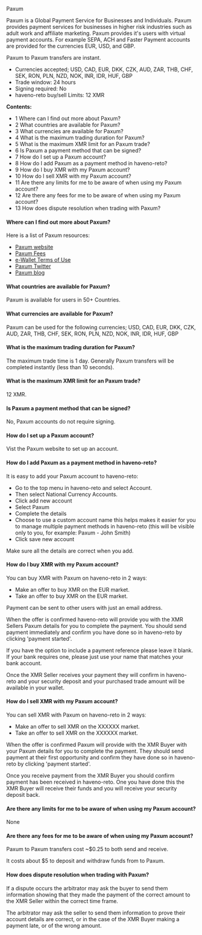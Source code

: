 Paxum

Paxum is a Global Payment Service for Businesses and Individuals. Paxum provides payment services for businesses in higher risk industries such as adult work and affiliate marketing. Paxum provides it's users with virtual payment accounts. For example SEPA, ACH and Faster Payment accounts are provided for the currencies EUR, USD, and GBP.

Paxum to Paxum transfers are instant.

- Currencies accepted; USD, CAD, EUR, DKK, CZK, AUD, ZAR, THB, CHF, SEK, RON, PLN, NZD, NOK, INR, IDR, HUF, GBP
- Trade window: 24 hours
- Signing required: No
- haveno-reto buy/sell Limits: 12 XMR

**Contents:**

- 1 Where can I find out more about Paxum?
- 2 What countries are available for Paxum?
- 3 What currencies are available for Paxum?
- 4 What is the maximum trading duration for Paxum?
- 5 What is the maximum XMR limit for an Paxum trade?
- 6 Is Paxum a payment method that can be signed?
- 7 How do I set up a Paxum account?
- 8 How do I add Paxum as a payment method in haveno-reto?
- 9 How do I buy XMR with my Paxum account?
- 10 How do I sell XMR with my Paxum account?
- 11 Are there any limits for me to be aware of when using my Paxum account?
- 12 Are there any fees for me to be aware of when using my Paxum account?
- 13 How does dispute resolution when trading with Paxum?

#### Where can I find out more about Paxum?

Here is a list of Paxum resources:

- [Paxum website](https://paxum.com/)
- [Paxum Fees](https://www.paxum.com/fees)
- [e-Wallet Terms of Use](https://paxum.com/legal/ewallet-terms-of-use)
- [Paxum Twitter](https://twitter.com/paxuminc)
- [Paxum blog](https://paxumblog.com/)

#### What countries are available for Paxum?

Paxum is available for users in 50+ Countries.

#### What currencies are available for Paxum?

Paxum can be used for the following currencies; USD, CAD, EUR, DKK, CZK, AUD, ZAR, THB, CHF, SEK, RON, PLN, NZD, NOK, INR, IDR, HUF, GBP

#### What is the maximum trading duration for Paxum?

The maximum trade time is 1 day. Generally Paxum transfers will be completed instantly (less than 10 seconds).

#### What is the maximum XMR limit for an Paxum trade?

12 XMR.

#### Is Paxum a payment method that can be signed?

No, Paxum accounts do not require signing.

#### How do I set up a Paxum account?

Vist the Paxum website to set up an account.

#### How do I add Paxum as a payment method in haveno-reto?

It is easy to add your Paxum account to haveno-reto:
- Go to the top menu in haveno-reto and select Account.
- Then select National Currency Accounts.
- Click add new account
- Select Paxum
- Complete the details
- Choose to use a custom account name this helps makes it easier for you to manage multiple payment methods in haveno-reto (this will be visible only to you, for example: Paxum - John Smith)
- Click save new account

Make sure all the details are correct when you add.

#### How do I buy XMR with my Paxum account?

You can buy XMR with Paxum on haveno-reto in 2 waysː
- Make an offer to buy XMR on the EUR market.
- Take an offer to buy XMR on the EUR market.

Payment can be sent to other users with just an email address.

When the offer is confirmed haveno-reto will provide you with the XMR Sellers Paxum details for you to complete the payment. You should send payment immediately and confirm you have done so in haveno-reto by clicking 'payment started'.

If you have the option to include a payment reference please leave it blank. If your bank requires one, please just use your name that matches your bank account.

Once the XMR Seller receives your payment they will confirm in haveno-reto and your security deposit and your purchased trade amount will be available in your wallet.

#### How do I sell XMR with my Paxum account?

You can sell XMR with Paxum on haveno-reto in 2 waysː
- Make an offer to sell XMR on the XXXXXX market.
- Take an offer to sell XMR on the XXXXXX market.

When the offer is confirmed Paxum will provide with the XMR Buyer with your Paxum details for you to complete the payment. They should send payment at their first opportunity and confirm they have done so in haveno-reto by clicking 'payment started'.

Once you receive payment from the XMR Buyer you should confirm payment has been received in haveno-reto. One you have done this the XMR Buyer will receive their funds and you will receive your security deposit back.

#### Are there any limits for me to be aware of when using my Paxum account?

None

#### Are there any fees for me to be aware of when using my Paxum account?

Paxum to Paxum transfers cost ~$0.25 to both send and receive.

It costs about $5 to deposit and withdraw funds from to Paxum.

#### How does dispute resolution when trading with Paxum?

If a dispute occurs the arbitrator may ask the buyer to send them information showing that they made the payment of the correct amount to the XMR Seller within the correct time frame.

The arbitrator may ask the seller to send them information to prove their account details are correct, or in the case of the XMR Buyer making a payment late, or of the wrong amount. 
